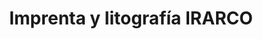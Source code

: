 ---
title: "Imprenta y litografía IRARCO"
url: /san-diego/imprenta-y-litografia-irarco/
shop: copyshop
---